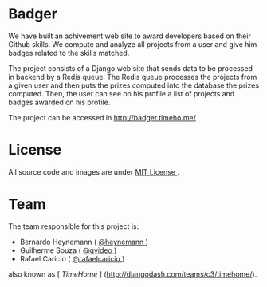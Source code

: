 Badger
======

We have built an achivement web site to award developers based on their Github
skills. We compute and analyze all projects from a user and give him
badges related to the skills matched.

The project consists of a Django web site that sends data to be processed in
backend by a Redis queue. The Redis queue processes the projects from a given user
and then puts the prizes computed into the database the prizes computed. Then, the user can see on
his profile a list of projects and badges awarded on his profile.

The project can be accessed in http://badger.timeho.me/


License
=======

All source code and images are under [ MIT License ](http://en.wikipedia.org/wiki/MIT_License).


Team
====

The team responsible for this project is:

 - Bernardo Heynemann ( [ @heynemann ](http://twitter.com/heynemann) )
 - Guilherme Souza ( [ @gvideo ](http://twitter.com/gvideo) )
 - Rafael Caricio ( [ @rafaelcaricio ](http://twitter.com/rafaelcaricio) )

also known as [ *TimeHome* ] (http://djangodash.com/teams/c3/timehome/).
